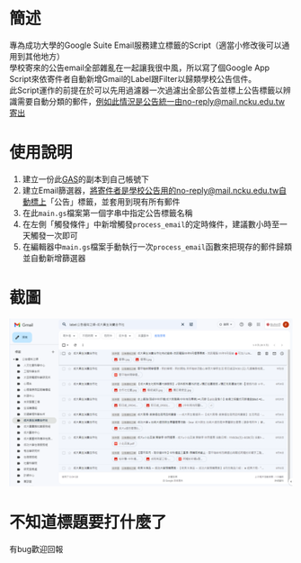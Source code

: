 # 簡述
專為成功大學的Google Suite Email服務建立標籤的Script（適當小修改後可以通用到其他地方）  
學校寄來的公告email全部雜亂在一起讓我很中風，所以寫了個Google App Script來依寄件者自動新增Gmail的Label跟Filter以歸類學校公告信件。  
此Script運作的前提在於可以先用過濾器一次過濾出全部公告並標上公告標籤以辨識需要自動分類的郵件，例如此情況是公告統一由no-reply@mail.ncku.edu.tw寄出

# 使用說明
1. 建立一份此[GAS](https://script.google.com/d/1Tvkr7rTxxZqnQBWqb1m8yWtxuGUv5deH9nqG7BSxlcGd72GjoYye8XB3/edit?usp=sharing)的副本到自己帳號下
2. 建立Email篩選器，將寄件者是學校公告用的no-reply@mail.ncku.edu.tw自動標上「公告」標籤，並套用到現有所有郵件
3. 在此`main.gs`檔案第一個字串中指定公告標籤名稱
4. 在左側「觸發條件」中新增觸發`process_email`的定時條件，建議數小時至一天觸發一次即可
5. 在編輯器中`main.gs`檔案手動執行一次`process_email`函數來把現存的郵件歸類並自動新增篩選器

# 截圖
![](https://github.com/nyraa/gmail-label-creator/blob/master/screenshot_1.png?raw=true)

# 不知道標題要打什麼了
有bug歡迎回報